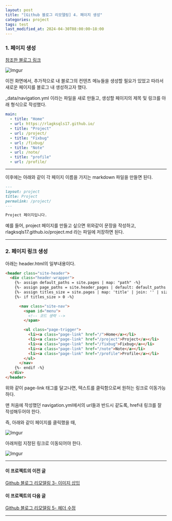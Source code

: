 ```yaml
---
layout: post
title: "[Github 블로그 리모델링] 4. 페이지 생성"
categories: project
tags: test
last_modified_at: 2024-04-30T08:00:00~18:00
---
```



### 1. 페이지 생성  

[참조한 블로그 링크](https://devinlife.com/howto%20github%20pages/category-tag/)  

![Imgur](https://imgur.com/AE9JBnx.jpg)    

이전 화면에서, 추가적으로 내 블로그의 컨텐츠 메뉴들을 생성할 필요가 있었고 따라서 새로운 페이지를 블로그 내 생성하고자 했다.  


_data/navigation.yml 이라는 파일을 새로 만들고, 생성할 페이지의 제목 및 링크를 아래 형식으로 작성했다.  

```yml
main:
  - title: "Home"
  - url: https://rlagksqls17.github.io/
  - title: "Project"
  - url: /project/
  - title: "Fixbug"
  - url: /fixbug/
  - title: "Note"
  - url: /note/
  - title: "profile"
  - url: /profile/
```  

---

이후에는 아래와 같이 각 페이지 이름을 가지는 markdown 파일을 만들면 된다.  

```markdown
---
layout: project
title: Project
permalink: /project/
---

Project 페이지입니다.
```  

예를 들어, project 페이지를 만들고 싶으면 위와같이 문장을 작성하고, rlagksqls17.github.io/project.md 라는 파일에 저장하면 된다.  

---  

### 2. 페이지 링크 생성  

아래는 header.html의 일부내용이다. 

```html
<header class="site-header">
  <div class="header-wrapper">
    {%- assign default_paths = site.pages | map: "path" -%}
    {%- assign page_paths = site.header_pages | default: default_paths -%}
    {%- assign titles_size = site.pages | map: 'title' | join: '' | size -%}
    {%- if titles_size > 0 -%}

      <nav class="site-nav">
        <span id="menu">
          <!-- 코드 생략 -->
        </span>

        <ul class="page-trigger">
          <li><a class="page-link" href="/">Home</a></li>
          <li><a class="page-link" href="/project">Project</a></li>
          <li><a class="page-link" href="/fixbug">Fixbug</a></li>
          <li><a class="page-link" href="/note">Note</a></li>
          <li><a class="page-link" href="/profile">Profile</a></li>
        </ul>
      </nav>
    {%- endif -%}
  </div>
</header>
```  

위와 같이 page-link 태그를 달고나면, 텍스트를 클릭함으로써 원하는 링크로 이동가능하다.  

맨 처음에 작성했던 navigation.yml에서의 url들과 반드시 같도록, href내 링크를 잘 작성해두어야 한다.  

즉, 아래와 같이 페이지를 클릭했을 때,  

![Imgur](https://imgur.com/pY316ew.jpg)  

아래처럼 지정된 링크로 이동되어야 한다.  

![Imgur](https://imgur.com/GqMAyzT.jpg)  

---  

#### 이 프로젝트의 이전 글
[Github 블로그 리모델링 3- 이미지 삽입](https://rlagksqls17.github.io/project/2024/04/18/github3.html)

#### 이 프로젝트의 다음 글
[Github 블로그 리모델링 5- 헤더 수정](https://rlagksqls17.github.io/project/2024/05/02/github5.html)

---  